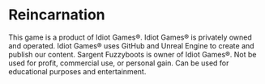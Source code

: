 # Reincarnation
This game is a product of Idiot Games®. Idiot Games® is privately owned and operated. Idiot Games® uses GitHub and Unreal Engine to create and publish our content. Sargent Fuzzyboots is owner of Idiot Games®.
Not be used for profit, commercial use, or personal gain. Can be used for educational purposes and entertainment.

